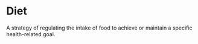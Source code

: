 # Diet

A strategy of regulating the intake of food to achieve or maintain a specific health-related goal.
